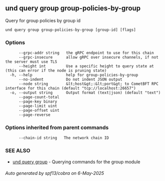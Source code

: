 ## und query group group-policies-by-group

Query for group policies by group id

```
und query group group-policies-by-group [group-id] [flags]
```

### Options

```
      --grpc-addr string   the gRPC endpoint to use for this chain
      --grpc-insecure      allow gRPC over insecure channels, if not the server must use TLS
      --height int         Use a specific height to query state at (this can error if the node is pruning state)
  -h, --help               help for group-policies-by-group
      --no-indent          Do not indent JSON output
      --node string        &lt;host&gt;:&lt;port&gt; to CometBFT RPC interface for this chain (default "tcp://localhost:26657")
  -o, --output string      Output format (text|json) (default "text")
      --page-count-total   
      --page-key binary    
      --page-limit uint    
      --page-offset uint   
      --page-reverse       
```

### Options inherited from parent commands

```
      --chain-id string   The network chain ID
```

### SEE ALSO

* [und query group](und_query_group.md)	 - Querying commands for the group module

###### Auto generated by spf13/cobra on 6-May-2025
